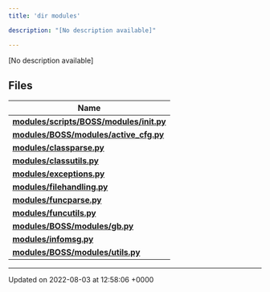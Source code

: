 ```yaml
---
title: 'dir modules'

description: "[No description available]"

---
```







[No description available]

## Files

| Name           |
| -------------- |
| **[modules/scripts/BOSS/modules/__init__.py](/documentation/code/darkbit/files/scripts_2boss_2modules_2____init_____8py/#file-scripts/boss/modules/--init--.py)**  |
| **[modules/BOSS/modules/active_cfg.py](/documentation/code/darkbit/files/boss_2modules_2active__cfg_8py/#file-boss/modules/active-cfg.py)**  |
| **[modules/classparse.py](/documentation/code/darkbit/files/classparse_8py/#file-classparse.py)**  |
| **[modules/classutils.py](/documentation/code/darkbit/files/classutils_8py/#file-classutils.py)**  |
| **[modules/exceptions.py](/documentation/code/darkbit/files/exceptions_8py/#file-exceptions.py)**  |
| **[modules/filehandling.py](/documentation/code/darkbit/files/filehandling_8py/#file-filehandling.py)**  |
| **[modules/funcparse.py](/documentation/code/darkbit/files/funcparse_8py/#file-funcparse.py)**  |
| **[modules/funcutils.py](/documentation/code/darkbit/files/funcutils_8py/#file-funcutils.py)**  |
| **[modules/BOSS/modules/gb.py](/documentation/code/darkbit/files/boss_2modules_2gb_8py/#file-boss/modules/gb.py)**  |
| **[modules/infomsg.py](/documentation/code/darkbit/files/infomsg_8py/#file-infomsg.py)**  |
| **[modules/BOSS/modules/utils.py](/documentation/code/darkbit/files/boss_2modules_2utils_8py/#file-boss/modules/utils.py)**  |






-------------------------------

Updated on 2022-08-03 at 12:58:06 +0000
